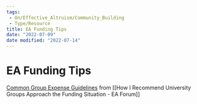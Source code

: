 ```yaml
---
tags:
 - On/Effective_Altruism/Community_Building
 - Type/Resource
title: EA Funding Tips
date: "2022-07-09"
date modified: "2022-07-14"
---
```


# EA Funding Tips
[Common Group Expense Guidelines](https://docs.google.com/document/d/1lRLLUNsrzsX83_qN5u36X1yKHkStCyWZ0v7QEpDkhiU/editk) from [[How I Recommend University Groups Approach the Funding Situation - EA Forum]]
